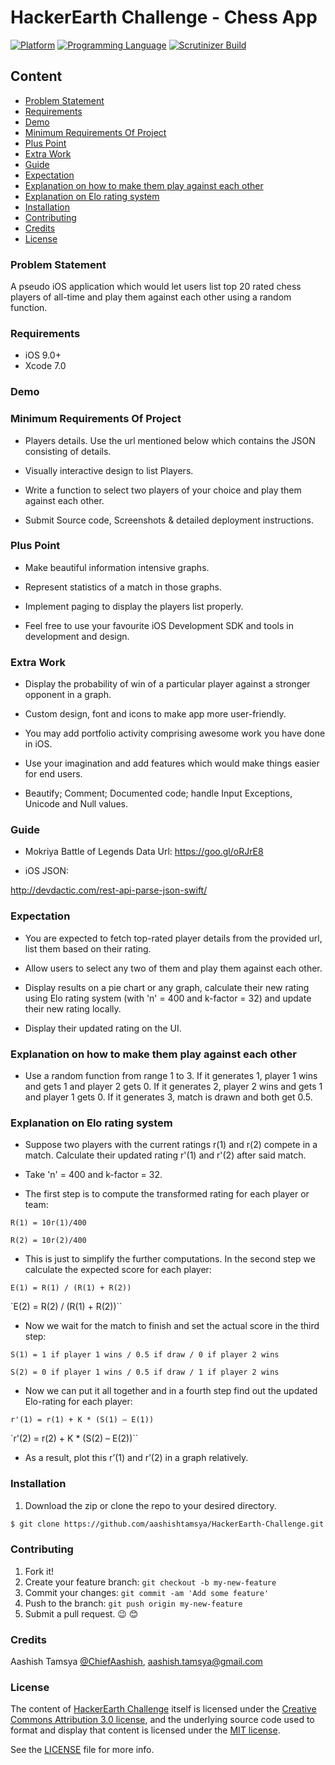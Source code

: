 # HackerEarth Challenge - Chess App

[![Platform](https://img.shields.io/badge/platform-ios-lightgrey.svg)]()
[![Programming Language](https://img.shields.io/badge/language-swift-orange.svg)]()
[![Scrutinizer Build](https://img.shields.io/scrutinizer/build/g/filp/whoops.svg?maxAge=2592000)]()

 


## Content

-	[Problem Statement](#problem-statement)
-	[Requirements](#requirements)
-	[Demo](#demo)
-	[Minimum Requirements Of Project](#minimum-requirements-of-project)
-	[Plus Point](#plus-point)
-	[Extra Work](#extra-work)
-	[Guide](#guide)
-	[Expectation](#expectation)
-	[Explanation on how to make them play against each other](#explanation-on-how-to-mak-them-play-against-each-other)
-	[Explanation on Elo rating system](#explanation-on-elo-rating-system)
-	[Installation](#installation)
-	[Contributing](#contributing)
-	[Credits](#credits)
-	[License](#license)


### Problem Statement

A pseudo iOS application which would let users list top 20 rated chess players of all-time and play them against each other using a random function.

### Requirements
* iOS 9.0+
* Xcode 7.0

### Demo

<!-- ![DEMO](https://github.com/aashishtamsya/ImagesAnimation/blob/master/Resources/DEMO/DEMO.gif) -->

### Minimum Requirements Of Project

*	Players details. Use the url mentioned below which contains the JSON consisting of details.
*	Visually interactive design to list Players.

*	Write a function to select two players of your choice and play them against each other.

*	Submit Source code, Screenshots & detailed deployment instructions.

### Plus Point

*	Make beautiful information intensive graphs.

*	Represent statistics of a match in those graphs.

*	Implement paging to display the players list properly.

*	Feel free to use your favourite iOS Development SDK and tools in development and design.

### Extra Work

*	Display the probability of win of a particular player against a stronger opponent in a graph.

*	Custom design, font and icons to make app more user-friendly.

*	You may add portfolio activity comprising awesome work you have done in iOS.

*	Use your imagination and add features which would make things easier for end users.

*	Beautify; Comment; Documented code; handle Input Exceptions, Unicode and Null values.

### Guide

*	Mokriya Battle of Legends Data Url: https://goo.gl/oRJrE8

*	iOS JSON:

http://devdactic.com/rest-api-parse-json-swift/


### Expectation

*	You are expected to fetch top-rated player details from the provided url, list them based on their rating.

*	Allow users to select any two of them and play them against each other.

*	Display results on a pie chart or any graph, calculate their new rating using Elo rating system (with 'n' = 400 and k-factor = 32) and update their new rating locally.

*	Display their updated rating on the UI.

### Explanation on how to make them play against each other

*	Use a random function from range 1 to 3. If it generates 1, player 1 wins and gets 1 and player 2 gets 0. If it generates 2, player 2 wins and gets 1 and player 1 gets 0. If it generates 3, match is drawn and both get 0.5.

### Explanation on Elo rating system

*	Suppose two players with the current ratings r(1) and r(2) compete in a match. Calculate their updated rating r'(1) and r'(2) after said match.

*	Take 'n' = 400 and k-factor = 32.

*	The first step is to compute the transformed rating for each player or team:

`R(1) = 10r(1)/400`

`R(2) = 10r(2)/400`

*	This is just to simplify the further computations. In the second step we calculate the expected score for each player:

`E(1) = R(1) / (R(1) + R(2))`

`E(2) = R(2) / (R(1) + R(2))``

*	Now we wait for the match to finish and set the actual score in the third step:

`S(1) = 1 if player 1 wins / 0.5 if draw / 0 if player 2 wins`

`S(2) = 0 if player 1 wins / 0.5 if draw / 1 if player 2 wins`

*	Now we can put it all together and in a fourth step find out the updated Elo-rating for each player:

`r'(1) = r(1) + K * (S(1) – E(1))`

`r'(2) = r(2) + K * (S(2) – E(2))``

*	As a result, plot this r’(1) and r’(2) in a graph relatively.


### Installation

1. Download the zip or clone the repo to your desired directory.

```sh
$ git clone https://github.com/aashishtamsya/HackerEarth-Challenge.git
```


### Contributing

1. Fork it!
2. Create your feature branch: `git checkout -b my-new-feature`
3. Commit your changes: `git commit -am 'Add some feature'`
4. Push to the branch: `git push origin my-new-feature`
5. Submit a pull request. 😉 😊

### Credits

Aashish Tamsya [@ChiefAashish](https://www.twitter.com/chiefaashish),
aashish.tamsya@gmail.com

### License

The content of [HackerEarth Challenge](https://github.com/aashishtamsya/HackerEarth-Challenge.git) itself is licensed under the [Creative Commons Attribution 3.0 license](https://creativecommons.org/licenses/by/3.0/us/deed.en_US), and the underlying source code used to format and display that content is licensed under the [MIT license](https://opensource.org/licenses/mit-license.php).

See the [LICENSE](LICENSE.md) file for more info.